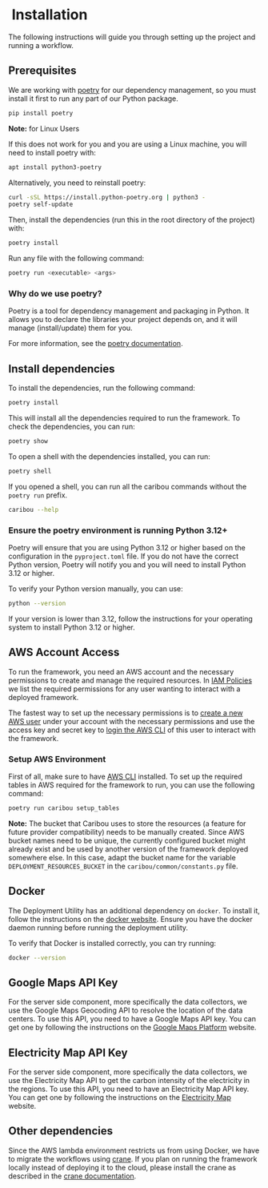 #  Installation

The following instructions will guide you through setting up the project and running a workflow.

## Prerequisites

We are working with [poetry](https://python-poetry.org) for our dependency management, so you must install it first to run any part of our Python package.

```bash
pip install poetry
```

**Note:** for Linux Users

If this does not work for you and you are using a Linux machine, you will need to install poetry with:

```bash
apt install python3-poetry
```

Alternatively, you need to reinstall poetry:

```bash
curl -sSL https://install.python-poetry.org | python3 -
poetry self-update
```

Then, install the dependencies (run this in the root directory of the project) with:

```bash
poetry install
```

Run any file with the following command:

```bash
poetry run <executable> <args>
```

### Why do we use poetry?

Poetry is a tool for dependency management and packaging in Python.
It allows you to declare the libraries your project depends on, and it will manage (install/update) them for you.

For more information, see the [poetry documentation](https://python-poetry.org/docs/).

## Install dependencies

To install the dependencies, run the following command:

```bash
poetry install
```

This will install all the dependencies required to run the framework. To check the dependencies, you can run:

```bash
poetry show
```

To open a shell with the dependencies installed, you can run:

```bash
poetry shell
```

If you opened a shell, you can run all the caribou commands without the `poetry run` prefix.

```bash
caribou --help
```

### Ensure the poetry environment is running Python 3.12+

Poetry will ensure that you are using Python 3.12 or higher based on the configuration in the `pyproject.toml` file. If you do not have the correct Python version, Poetry will notify you and you will need to install Python 3.12 or higher.

To verify your Python version manually, you can use:

```bash
python --version
```

If your version is lower than 3.12, follow the instructions for your operating system to install Python 3.12 or higher.

## AWS Account Access

To run the framework, you need an AWS account and the necessary permissions to create and manage the required resources.
In [IAM Policies](docs/iam_policies.md) we list the required permissions for any user wanting to interact with a deployed framework.

The fastest way to set up the necessary permissions is to [create a new AWS user](https://docs.aws.amazon.com/IAM/latest/UserGuide/id_users_create.html) under your account with the necessary permissions and use the access key and secret key to [login the AWS CLI](https://docs.aws.amazon.com/signin/latest/userguide/command-line-sign-in.html) of this user to interact with the framework.

### Setup AWS Environment

First of all, make sure to have [AWS CLI](https://docs.aws.amazon.com/cli/latest/userguide/getting-started-install.html) installed.
To set up the required tables in AWS required for the framework to run, you can use the following command:

```bash
poetry run caribou setup_tables
```

**Note:** The bucket that Caribou uses to store the resources (a feature for future provider compatibility) needs to be manually created.
Since AWS bucket names need to be unique, the currently configured bucket might already exist and be used by another version of the framework deployed somewhere else.
In this case, adapt the bucket name for the variable `DEPLOYMENT_RESOURCES_BUCKET` in the `caribou/common/constants.py` file.

## Docker

The Deployment Utility has an additional dependency on `docker`.
To install it, follow the instructions on the [docker website](https://docs.docker.com/engine/install/).
Ensure you have the docker daemon running before running the deployment utility.

To verify that Docker is installed correctly, you can try running:

```bash
docker --version
```

## Google Maps API Key

For the server side component, more specifically the data collectors, we use the Google Maps Geocoding API to resolve the location of the data centers.
To use this API, you need to have a Google Maps API key.
You can get one by following the instructions on the [Google Maps Platform](https://developers.google.com/maps/documentation/geocoding/get-api-key) website.

## Electricity Map API Key

For the server side component, more specifically the data collectors, we use the Electricity Map API to get the carbon intensity of the electricity in the regions.
To use this API, you need to have an Electricity Map API key.
You can get one by following the instructions on the [Electricity Map](https://api-portal.electricitymaps.com) website.

## Other dependencies

Since the AWS lambda environment restricts us from using Docker, we have to migrate the workflows using [crane](https://github.com/google/go-containerregistry/tree/main/cmd/crane). If you plan on running the framework locally instead of deploying it to the cloud, please install the crane as described in the [crane documentation](https://github.com/google/go-containerregistry/blob/main/cmd/crane/README.md).
